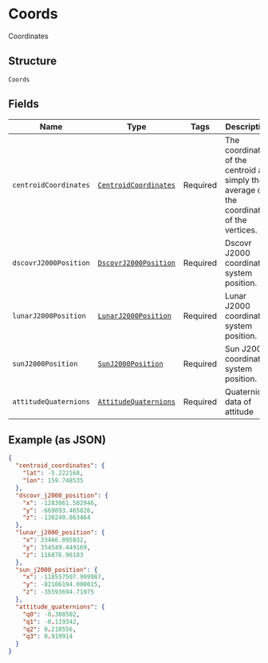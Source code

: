 
# Coords

Coordinates

## Structure

`Coords`

## Fields

| Name | Type | Tags | Description |
|  --- | --- | --- | --- |
| `centroidCoordinates` | [`CentroidCoordinates`](../../doc/models/centroid-coordinates.md) | Required | The coordinates of the centroid are simply the average of the coordinates of the vertices. |
| `dscovrJ2000Position` | [`DscovrJ2000Position`](../../doc/models/dscovr-j2000-position.md) | Required | Dscovr J2000 coordinate system position. |
| `lunarJ2000Position` | [`LunarJ2000Position`](../../doc/models/lunar-j2000-position.md) | Required | Lunar J2000 coordinate system position. |
| `sunJ2000Position` | [`SunJ2000Position`](../../doc/models/sun-j2000-position.md) | Required | Sun J2000 coordinate system position. |
| `attitudeQuaternions` | [`AttitudeQuaternions`](../../doc/models/attitude-quaternions.md) | Required | Quaternions data of attitude |

## Example (as JSON)

```json
{
  "centroid_coordinates": {
    "lat": -5.222168,
    "lon": 159.748535
  },
  "dscovr_j2000_position": {
    "x": -1283061.502946,
    "y": -669893.465826,
    "z": -130240.863464
  },
  "lunar_j2000_position": {
    "x": 33466.895832,
    "y": 354549.449169,
    "z": 116876.96183
  },
  "sun_j2000_position": {
    "x": -118557507.999987,
    "y": -82106194.000015,
    "z": -35593694.71975
  },
  "attitude_quaternions": {
    "q0": -0.308502,
    "q1": -0.119342,
    "q2": 0.210556,
    "q3": 0.919914
  }
}
```

